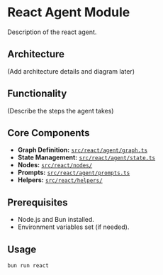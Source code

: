 # React Agent Module

Description of the react agent.

## Architecture

(Add architecture details and diagram later)
<!-- ![React Agent Architecture](/src/react/assets/graph.png) -->

## Functionality

(Describe the steps the agent takes)

## Core Components

*   **Graph Definition:** [`src/react/agent/graph.ts`](/src/react/agent/graph.ts)
*   **State Management:** [`src/react/agent/state.ts`](/src/react/agent/state.ts)
*   **Nodes:** [`src/react/nodes/`](/src/react/nodes)
*   **Prompts:** [`src/react/agent/prompts.ts`](/src/react/agent/prompts.ts)
*   **Helpers:** [`src/react/helpers/`](/src/react/helpers)

## Prerequisites

*   Node.js and Bun installed.
*   Environment variables set (if needed).

## Usage

```bash
bun run react
```
